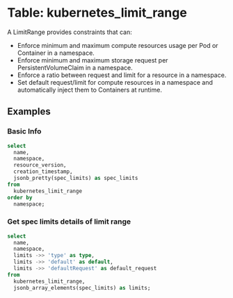 # Table: kubernetes_limit_range

A LimitRange provides constraints that can:

- Enforce minimum and maximum compute resources usage per Pod or Container in a namespace.
- Enforce minimum and maximum storage request per PersistentVolumeClaim in a namespace.
- Enforce a ratio between request and limit for a resource in a namespace.
- Set default request/limit for compute resources in a namespace and automatically inject them to Containers at runtime.

## Examples

### Basic Info

```sql
select
  name,
  namespace,
  resource_version,
  creation_timestamp,
  jsonb_pretty(spec_limits) as spec_limits
from
  kubernetes_limit_range
order by
  namespace;
```

### Get spec limits details of limit range

```sql
select
  name,
  namespace,
  limits ->> 'type' as type,
  limits ->> 'default' as default,
  limits ->> 'defaultRequest' as default_request
from
  kubernetes_limit_range,
  jsonb_array_elements(spec_limits) as limits;
```
